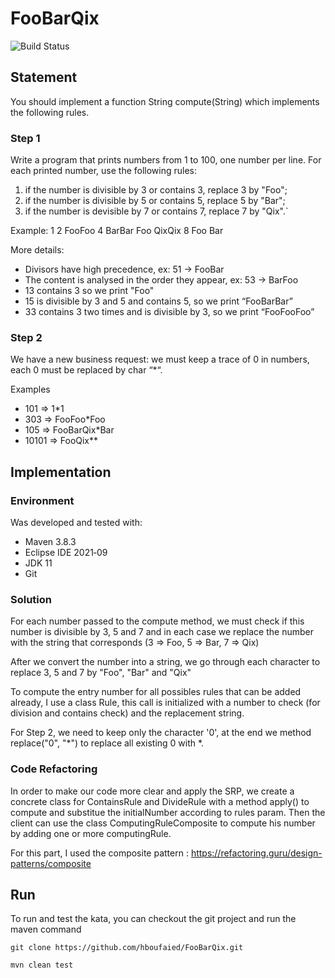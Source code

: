 # FooBarQix
<img src="https://app.travis-ci.com/hboufaied/FooBarQix.svg?branch=main" alt="Build Status" />


## Statement
You should implement a function String compute(String) which implements the following rules.

### Step 1

Write a program that prints numbers from 1 to 100, one number per line. For each printed number, use the following rules:

1. if the number is divisible by 3 or contains 3, replace 3 by "Foo";
2. if the number is divisible by 5 or contains 5, replace 5 by "Bar";
3. if the number is devisible by 7 or contains 7, replace 7 by "Qix".`

Example: 1 2 FooFoo 4 BarBar Foo QixQix 8 Foo Bar

More details:

* Divisors have high precedence, ex: 51 -> FooBar
* The content is analysed in the order they appear, ex: 53 -> BarFoo
* 13 contains 3 so we print "Foo"
* 15 is divisible by 3 and 5 and contains 5, so we print “FooBarBar”
* 33 contains 3 two times and is divisible by 3, so we print “FooFooFoo”

### Step 2
We have a new business request: we must keep a trace of 0 in numbers, each 0 must be replaced by char “*“.

Examples
* 101   => 1*1
* 303   => FooFoo*Foo
* 105   => FooBarQix*Bar
* 10101 => FooQix**

## Implementation

### Environment
Was developed and tested with:
- Maven 3.8.3
- Eclipse IDE 2021‑09
- JDK 11
- Git

### Solution
For each number passed to the compute method, we must check if this number is divisible by 3, 5 and 7 and in each case we replace the number with the string that corresponds (3 => Foo, 5 => Bar, 7 => Qix)

After we convert the number into a string, we go through each character to replace 3, 5 and 7 by "Foo", "Bar" and "Qix"

To compute the entry number for all possibles rules that can be added already, I use a class Rule, this call is initialized with a number to check (for division and contains check) and the replacement string.

For Step 2, we need to keep only the character '0', at the end we method replace("0", "*") to replace all existing 0 with *.

### Code Refactoring
In order to make our code more clear and apply the SRP, we create a concrete class for ContainsRule and DivideRule with a method apply() to compute and substitue the initialNumber according to rules param.
Then the client can use the class ComputingRuleComposite to compute his number by adding one or more computingRule.

For this part, I used the composite pattern : https://refactoring.guru/design-patterns/composite

## Run

To run and test the kata, you can checkout the git project and run the maven command

```
git clone https://github.com/hboufaied/FooBarQix.git
```

```
mvn clean test
```